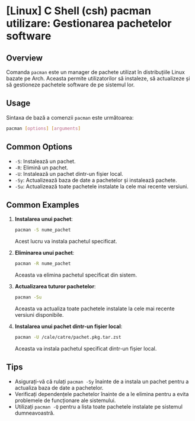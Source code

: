 # [Linux] C Shell (csh) pacman utilizare: Gestionarea pachetelor software

## Overview
Comanda `pacman` este un manager de pachete utilizat în distribuțiile Linux bazate pe Arch. Aceasta permite utilizatorilor să instaleze, să actualizeze și să gestioneze pachetele software de pe sistemul lor.

## Usage
Sintaxa de bază a comenzii `pacman` este următoarea:
```bash
pacman [options] [arguments]
```

## Common Options
- `-S`: Instalează un pachet.
- `-R`: Elimină un pachet.
- `-U`: Instalează un pachet dintr-un fișier local.
- `-Sy`: Actualizează baza de date a pachetelor și instalează pachete.
- `-Su`: Actualizează toate pachetele instalate la cele mai recente versiuni.

## Common Examples
1. **Instalarea unui pachet**:
   ```bash
   pacman -S nume_pachet
   ```
   Acest lucru va instala pachetul specificat.

2. **Eliminarea unui pachet**:
   ```bash
   pacman -R nume_pachet
   ```
   Aceasta va elimina pachetul specificat din sistem.

3. **Actualizarea tuturor pachetelor**:
   ```bash
   pacman -Su
   ```
   Aceasta va actualiza toate pachetele instalate la cele mai recente versiuni disponibile.

4. **Instalarea unui pachet dintr-un fișier local**:
   ```bash
   pacman -U /cale/catre/pachet.pkg.tar.zst
   ```
   Aceasta va instala pachetul specificat dintr-un fișier local.

## Tips
- Asigurați-vă că rulați `pacman -Sy` înainte de a instala un pachet pentru a actualiza baza de date a pachetelor.
- Verificați dependențele pachetelor înainte de a le elimina pentru a evita problemele de funcționare ale sistemului.
- Utilizați `pacman -Q` pentru a lista toate pachetele instalate pe sistemul dumneavoastră.